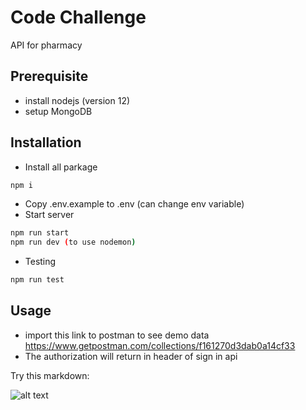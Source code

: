 # Code Challenge
API for pharmacy

## Prerequisite
- install nodejs (version 12)
- setup MongoDB

## Installation
- Install all parkage

```bash
npm i
```
- Copy .env.example to .env (can change env variable)
- Start server
```bash
npm run start
npm run dev (to use nodemon)
```
- Testing
```bash
npm run test 
```
## Usage
- import this link to postman to see demo data
https://www.getpostman.com/collections/f161270d3dab0a14cf33
- The authorization will return in header of sign in api

Try this markdown:

![alt text](https://i.ibb.co/k5gvspj/signIn.png)
